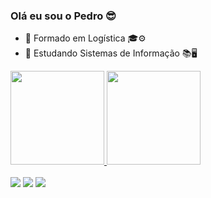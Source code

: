 ### Olá eu sou o Pedro 😎

- 🌲 Formado em Logística 🎓⚙️
- 🌱 Estudando Sistemas de Informação 📚🖥️

<div>
  <a href="https://github.com/PedroHenriqueMR">
  <img height="150em" src="https://github-readme-stats.vercel.app/api?username=PedroHenriqueMR&show_icons=true&theme=dracula&include_all_commits=true&count_private=true"/>
  <img height="150em" src="https://github-readme-stats.vercel.app/api/top-langs/?username=PedroHenriqueMR&layout=compact&langs_count=16&theme=dracula"/>
</div>

<br>
 <div>
                <a href="https://www.linkedin.com/in/pedro-henrique-4898861b0/" target= "blank"><img src="https://img.shields.io/badge/LinkedIn-0077B5?style=for-the-badge&logo=linkedin&logoColor=white"></a>
                <a href="https://www.instagram.com/p_h_m__/" target= "blank"><img src="https://img.shields.io/badge/Instagram-E4405F?style=for-the-badge&logo=instagram&logoColor=white"></a>
                <a href="https://Outlook.comPedropsn158@hotmail.com" target= "blank"><img src="https://img.shields.io/badge/Microsoft_Outlook-0078D4?style=for-the-badge&logo=microsoft-outlook&logoColor=white"></a>
</div>
</div>
